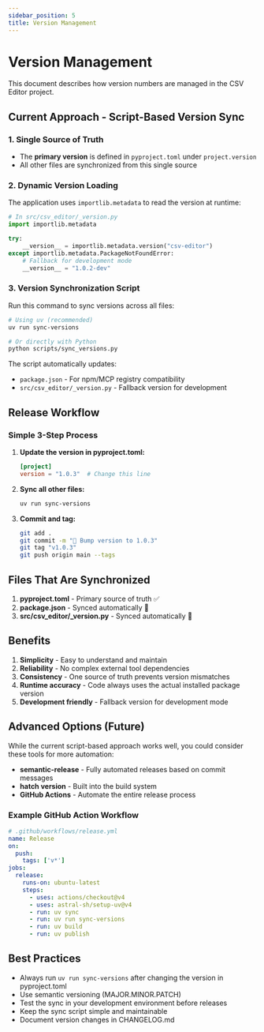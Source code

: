 ```yaml
---
sidebar_position: 5
title: Version Management
---
```


# Version Management

This document describes how version numbers are managed in the CSV Editor project.

## Current Approach - Script-Based Version Sync

### 1. Single Source of Truth
- The **primary version** is defined in `pyproject.toml` under `project.version`
- All other files are synchronized from this single source

### 2. Dynamic Version Loading
The application uses `importlib.metadata` to read the version at runtime:

```python
# In src/csv_editor/_version.py
import importlib.metadata

try:
    __version__ = importlib.metadata.version("csv-editor")
except importlib.metadata.PackageNotFoundError:
    # Fallback for development mode
    __version__ = "1.0.2-dev"
```

### 3. Version Synchronization Script
Run this command to sync versions across all files:

```bash
# Using uv (recommended)
uv run sync-versions

# Or directly with Python
python scripts/sync_versions.py
```

The script automatically updates:
- `package.json` - For npm/MCP registry compatibility  
- `src/csv_editor/_version.py` - Fallback version for development

## Release Workflow

### Simple 3-Step Process

1. **Update the version in pyproject.toml:**
   ```toml
   [project]
   version = "1.0.3"  # Change this line
   ```

2. **Sync all other files:**
   ```bash
   uv run sync-versions
   ```

3. **Commit and tag:**
   ```bash
   git add .
   git commit -m "🔖 Bump version to 1.0.3"
   git tag "v1.0.3"
   git push origin main --tags
   ```

## Files That Are Synchronized

1. **pyproject.toml** - Primary source of truth ✅
2. **package.json** - Synced automatically 🔄  
3. **src/csv_editor/_version.py** - Synced automatically 🔄

## Benefits

1. **Simplicity** - Easy to understand and maintain
2. **Reliability** - No complex external tool dependencies  
3. **Consistency** - One source of truth prevents version mismatches
4. **Runtime accuracy** - Code always uses the actual installed package version
5. **Development friendly** - Fallback version for development mode

## Advanced Options (Future)

While the current script-based approach works well, you could consider these tools for more automation:

- **semantic-release** - Fully automated releases based on commit messages
- **hatch version** - Built into the build system
- **GitHub Actions** - Automate the entire release process

### Example GitHub Action Workflow

```yaml
# .github/workflows/release.yml
name: Release
on:
  push:
    tags: ['v*']
jobs:
  release:
    runs-on: ubuntu-latest
    steps:
      - uses: actions/checkout@v4
      - uses: astral-sh/setup-uv@v4
      - run: uv sync
      - run: uv run sync-versions
      - run: uv build
      - run: uv publish
```

## Best Practices

- Always run `uv run sync-versions` after changing the version in pyproject.toml
- Use semantic versioning (MAJOR.MINOR.PATCH)
- Test the sync in your development environment before releases
- Keep the sync script simple and maintainable
- Document version changes in CHANGELOG.md